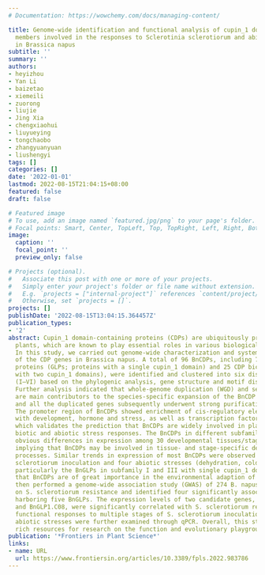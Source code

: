 ```yaml
---
# Documentation: https://wowchemy.com/docs/managing-content/

title: Genome-wide identification and functional analysis of cupin_1 domain-containing
  members involved in the responses to Sclerotinia sclerotiorum and abiotic stress
  in Brassica napus
subtitle: ''
summary: ''
authors:
- heyizhou
- Yan Li
- baizetao
- xiemeili
- zuorong
- liujie
- Jing Xia
- chengxiaohui
- liuyueying
- tongchaobo
- zhangyuanyuan
- liushengyi
tags: []
categories: []
date: '2022-01-01'
lastmod: 2022-08-15T21:04:15+08:00
featured: false
draft: false

# Featured image
# To use, add an image named `featured.jpg/png` to your page's folder.
# Focal points: Smart, Center, TopLeft, Top, TopRight, Left, Right, BottomLeft, Bottom, BottomRight.
image:
  caption: ''
  focal_point: ''
  preview_only: false

# Projects (optional).
#   Associate this post with one or more of your projects.
#   Simply enter your project's folder or file name without extension.
#   E.g. `projects = ["internal-project"]` references `content/project/deep-learning/index.md`.
#   Otherwise, set `projects = []`.
projects: []
publishDate: '2022-08-15T13:04:15.364457Z'
publication_types:
- '2'
abstract: Cupin_1 domain-containing proteins (CDPs) are ubiquitously present in higher
  plants, which are known to play essential roles in various biological processes.
  In this study, we carried out genome-wide characterization and systematic investigation
  of the CDP genes in Brassica napus. A total of 96 BnCDPs, including 71 germin-like
  proteins (GLPs; proteins with a single cupin_1 domain) and 25 CDP bicupins (proteins
  with two cupin_1 domains), were identified and clustered into six distinct subfamilies
  (I–VI) based on the phylogenic analysis, gene structure and motif distribution.
  Further analysis indicated that whole-genome duplication (WGD) and segmental duplication
  are main contributors to the species-specific expansion of the BnCDP gene family,
  and all the duplicated genes subsequently underwent strong purification selection.
  The promoter region of BnCDPs showed enrichment of cis-regulatory elements associated
  with development, hormone and stress, as well as transcription factor binding sites,
  which validates the prediction that BnCDPs are widely involved in plant growth and
  biotic and abiotic stress responses. The BnCDPs in different subfamilies exhibited
  obvious differences in expression among 30 developmental tissues/stages of B. napus,
  implying that BnCDPs may be involved in tissue- and stage-specific developmental
  processes. Similar trends in expression of most BnCDPs were observed under Sclerotinia
  sclerotiorum inoculation and four abiotic stresses (dehydration, cold, ABA and salinity),
  particularly the BnGLPs in subfamily I and III with single cupin_1 domain, revealing
  that BnCDPs are of great importance in the environmental adaption of B. napus. We
  then performed a genome-wide association study (GWAS) of 274 B. napus core germplasms
  on S. sclerotiorum resistance and identified four significantly associated loci
  harboring five BnGLPs. The expression levels of two candidate genes, BnGLP1.A08
  and BnGLP1.C08, were significantly correlated with S. sclerotiorum resistance. Their
  functional responses to multiple stages of S. sclerotiorum inoculation and four
  abiotic stresses were further examined through qPCR. Overall, this study provides
  rich resources for research on the function and evolutionary playground of CDP genes.
publication: '*Frontiers in Plant Science*'
links:
- name: URL
  url: https://www.frontiersin.org/articles/10.3389/fpls.2022.983786
---
```

